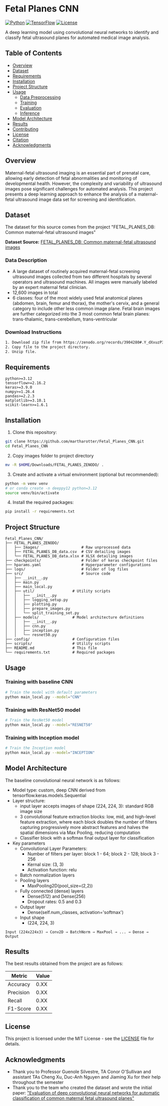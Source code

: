 # Fetal Planes CNN

[![Python](https://img.shields.io/badge/Python-3.12%2B-blue)](https://www.python.org/)
[![TensorFlow](https://img.shields.io/badge/TensorFlow-2.x-orange)](https://www.tensorflow.org/)
[![License](https://img.shields.io/badge/License-MIT-green)](LICENSE)

A deep learning model using convolutional neural networks to identify and classify fetal ultrasound planes for automated medical image analysis.

## Table of Contents
- [Overview](#overview)
- [Dataset](#dataset)
- [Requirements](#requirements)
- [Installation](#installation)
- [Project Structure](#project-structure)
- [Usage](#usage)
  - [Data Preprocessing](#data-preprocessing)
  - [Training](#training)
  - [Evaluation](#evaluation)
  - [Inference](#inference)
- [Model Architecture](#model-architecture)
- [Results](#results)
- [Contributing](#contributing)
- [License](#license)
- [Citation](#citation)
- [Acknowledgments](#acknowledgments)

## Overview

Maternal-fetal ultrasound imaging is an essential part of prenatal care, allowing early detection of fetal abnormalities and monitoring of developmental health. However, the complexity and variability of ultrasound images pose significant challenges for automated analysis. This project presents a deep learning approach to enhance the analysis of a maternal-fetal ultrasound image data set for screening and identification. 

## Dataset

The dataset for this source comes from the project "FETAL_PLANES_DB: Common maternal-fetal ultrasound images"

**Dataset Source:** [FETAL_PLANES_DB: Common maternal-fetal ultrasound images](https://zenodo.org/records/3904280#.Y_dXxuzP3UK)

### Data Description
- A large dataset of routinely acquired maternal-fetal screening ultrasound images collected from two different hospitals by several operators and ultrasound machines. All images were manually labeled by an expert maternal fetal clinician. 
- 12,600 images in total
- 6 classes: four of the most widely used fetal anatomical planes (abdomen, brain, femur and thorax), the mother's cervix, and a general category to include other less common image plane. Fetal brain images are further categorized into the 3 most common fetal brain planes: trans-thalamic, trans-cerebellum, trans-ventricular

### Download Instructions
```bash
1. Download zip file from https://zenodo.org/records/3904280#.Y_dXxuzP3UK
2. Copy file to the project directory.
2. Unzip file.
```

## Requirements

```
python>=3.12
tensorflow>=2.16.2
keras>=3.9.0
numpy>=1.26.4
pandas>=2.2.3
matplotlib>=3.10.1
scikit-learn>=1.6.1
```

## Installation

1. Clone this repository:
```bash
git clone https://github.com/martharotter/Fetal_Planes_CNN.git
cd Fetal_Planes_CNN
```

2. Copy images folder to project directory
```bash
mv -R $HOME/Downloads/FETAL_PLANES_ZENODO/ .
```

3. Create and activate a virtual environment (optional but recommended):
```bash
python -m venv venv
# or conda create -n deeppy12 python=3.12
source venv/bin/activate
```

4. Install the required packages:
```bash
pip install -r requirements.txt
```

## Project Structure

```
Fetal_Planes_CNN/
├── FETAL_PLANES_ZENODO/
│   ├── Images/                   # Raw unprocessed data
│   ├── FETAL_PLANES_DB_data.csv  # CSV detailing images
│   └── FETAL_PLANES_DB_data.xlsx # XLSX detailing images
├── checkpoints/                  # Folder of keras checkpoint files
├── hparams.yaml                  # Hyperparameter configurations
├── logs/                         # Folder of log files
├── src/                          # Source code
│   ├── __init__.py
│   ├── main.py
│   ├── main_local.py
│   ├── util/                 # Utility scripts
│   │   ├── __init__.py
│   │   ├── logging_setup.py
│   │   ├── plotting.py
│   │   ├── prepare_images.py
│   │   └── split_training_set.py
│   ├── models/               # Model architecture definitions
│   │   ├── __init__.py
│   │   ├── cnn.py
│   │   ├── inception.py
│   │   └── resnet50.py
├── config/                   # Configuration files
├── scripts/                  # Utility scripts
├── README.md                 # This file
└── requirements.txt          # Required packages
```

## Usage

### Training with baseline CNN

```bash
# Train the model with default parameters
python main_local.py --model="CNN"
```

### Training with ResNet50 model

```bash
# Train the ResNet50 model
python main_local.py --model="RESNET50"
```

### Training with Inception model

```bash
# Train the Inception model
python main_local.py --model="INCEPTION"
```

## Model Architecture

The baseline convolutional neural network is as follows:

- Model type: custom, deep CNN derived from tensorflow.keras.models.Sequential
- Layer structure:
  - input layer accepts images of shape (224, 224, 3): standard RGB image size
  - 3 convolutional feature extraction blocks: low, mid, and high-level feature extraction, where each block doubles the number of filters capturing progressively more abstract features and halves the spatial dimensions via Max Pooling, reducing computation
  - Classifier block with a softmax final output layer for classification
- Key parameters
  - Convolutional Layer Parameters:
    - Number of filters per layer: block 1 - 64; block 2 - 128; block 3 - 256
    - Kernal size: (3, 3)
    - Activation function: relu
  - Batch normalization layers
  - Pooling layers
    - MaxPooling2D(pool_size=(2,2))
  - Fully connected (dense) layers
    - Dense(512) and Dense(256)
    - Dropout rates: 0.5 and 0.3
  - Output layer
    - Dense(self.num_classes, activation='softmax')
  - Input shape
    - (224, 224, 3)

```
Input (224x224x3) → Conv2D → BatchNorm → MaxPool → ... → Dense → Output
```

## Results

The best results obtained from the project are as follows:

| Metric | Value |
|--------|-------|
| Accuracy | 0.XX |
| Precision | 0.XX |
| Recall | 0.XX |
| F1-Score | 0.XX |

## License

This project is licensed under the MIT License - see the [LICENSE](LICENSE) file for details.

## Acknowledgments

- Thank you to Professor Guenole Silvestre, TA Conor O'Sullivan and assistant TAs Cheng Xu, Duc-Anh Nguyen and Jiaming Xu for their help throughout the semester 
- Thank you to the team who created the dataset and wrote the initial paper: ["Evaluation of deep convolutional neural networks for automatic classification of common maternal fetal ultrasound planes"](https://doi.org/10.1038/s41598-020-67076-5)
